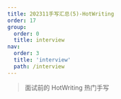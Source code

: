 ```yaml
---
title: 202311手写汇总(5)-HotWriting
order: 17
group:
  order: 0
  title: interview
nav:
  order: 3
  title: 'interview'
  path: /interview
---
```


> 面试前的 HotWriting 热门手写
